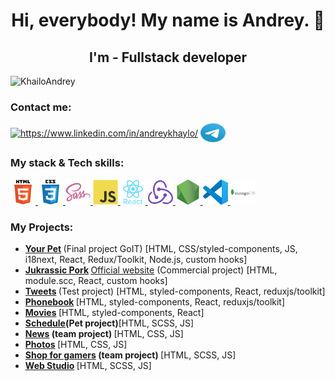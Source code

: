<h1 align="center">Hi, everybody! My name is Andrey. 👋</h1>

<h2 align="center">I'm - Fullstack developer</h2>

<p align="left"> <img src="https://komarev.com/ghpvc/?username=KhailoAndrey&label=Profile%20views&color=0e75b6&style=flat" alt="KhailoAndrey" /> </p>

<h3 align="left">Contact me:</h3>
<p align="left">
<a href="https://www.linkedin.com/in/andreykhaylo/" target="_blank"><img align="center" src="https://raw.githubusercontent.com/rahuldkjain/github-profile-readme-generator/master/src/images/icons/Social/linked-in-alt.svg" alt="https://www.linkedin.com/in/andreykhaylo/" height="30" width="40" /></a>
<a href="https://t.me/Andreij" target="blank"><img align="center" src="./telegram.svg" alt="https://t.me/Andreij" height="30" width="40" /></a>
</p>

<h3 align="left">My stack & Tech skills:</h3>
<p align="left"> 
<a href="https://developer.mozilla.org/en-US/docs/Web/HTML" target="_blank" rel="noreferrer"> 
<img src="https://raw.githubusercontent.com/devicons/devicon/master/icons/html5/html5-original-wordmark.svg" alt="html5" width="40" height="40"/> 
</a> 
<a href="https://developer.mozilla.org/en-US/docs/Web/CSS" target="_blank" rel="noreferrer"> 
<img src="https://raw.githubusercontent.com/devicons/devicon/master/icons/css3/css3-original-wordmark.svg" alt="css3" width="40" height="40"/> 
</a> 
<a href="https://sass-lang.com/documentation/" target="_blank" rel="noreferrer"> 
<img src="https://raw.githubusercontent.com/devicons/devicon/master/icons/sass/sass-original.svg" alt="sass" width="40" height="40"/> 
</a>

<a href="https://developer.mozilla.org/en-US/docs/Web/JavaScript" target="_blank" rel="noreferrer"> 
<img src="https://raw.githubusercontent.com/devicons/devicon/master/icons/javascript/javascript-original.svg" alt="javascript" width="40" height="40"/>
</a>
<a href="https://reactjs.org/" target="_blank" rel="noreferrer">
<img src="https://raw.githubusercontent.com/devicons/devicon/master/icons/react/react-original-wordmark.svg" alt="react" width="40" height="40"/>
</a>
<a href="https://redux.js.org" target="_blank" rel="noreferrer">
<img src="https://raw.githubusercontent.com/devicons/devicon/master/icons/redux/redux-original.svg" alt="redux" width="40" height="40"/>
</a>
<a href="https://nodejs.org" target="_blank" rel="noreferrer">
<img src="https://raw.githubusercontent.com/github/explore/80688e429a7d4ef2fca1e82350fe8e3517d3494d/topics/nodejs/nodejs.png" alt="redux" width="40" height="40"/>
</a>
<a href="https://code.visualstudio.com/" target="_blank" rel="noreferrer">
<img src="https://raw.githubusercontent.com/github/explore/80688e429a7d4ef2fca1e82350fe8e3517d3494d/topics/visual-studio-code/visual-studio-code.png" alt="redux" width="40" height="40"/>
</a>
<a href="https://www.mongodb.com/" target="_blank" rel="noreferrer">
<img src="https://raw.githubusercontent.com/github/explore/80688e429a7d4ef2fca1e82350fe8e3517d3494d/topics/mongodb/mongodb.png" alt="redux" width="40" height="40"/>
</a>
</p>

<h3 align="left">My Projects:</h3>
<ul>
<li>
<b><a href="https://khailoandrey.github.io/final-project-frontend/" target="_blank" rel="noreferrer">Your Pet</a> </b>(Final project GoIT) </b>[HTML, CSS/styled-components, JS, i18next, React, Redux/Toolkit, Node.js, custom hooks]
</li>
<li>
<b><a href="https://khailoandrey.github.io/jukrassic-pork/" target="_blank" rel="noreferrer">Jukrassic Pork</a> </b><a href="http://www.pork.com.ua/">Official website</a> </b>(Commercial project) </b>[HTML, module.scc, React, custom hooks]
</li>
<li>
<b><a href="https://khailoandrey.github.io/testwork" target="_blank" rel="noreferrer">Tweets</a> </b>(Test project) </b>[HTML, styled-components, React, reduxjs/toolkit]
</li>
<li>
<b><a href="https://github.com/KhailoAndrey/goit-react-hw-08-phonebook" target="_blank" rel="noreferrer">Phonebook</a> </b>[HTML, styled-components, React, reduxjs/toolkit]
</li>
<li>
<b><a href="https://khailoandrey.github.io/goit-react-hw-05-movies/" target="_blank" rel="noreferrer">Movies</a> </b>[HTML, styled-components, React]
</li>
<li>
<b><a href="https://khailoandrey.github.io/My_Project/" target="_blank" rel="noreferrer">Schedule</a>(Pet project)</b>[HTML, SCSS, JS]
</li>
<li>
<b><a href="https://dimakhukr.github.io/project_13_js/" target="_blank" rel="noreferrer">News</a> (team project) </b>[HTML, CSS, JS] 
</li>
  <li>
<b><a href="https://khailoandrey.github.io/goit-js-hw-11/" target="_blank" rel="noreferrer">Photos</a> </b>[HTML, CSS, JS] 
</li>
<li>
<b><a href="https://khailoandrey.github.io/Project_13/" target="_blank" rel="noreferrer">Shop for gamers</a> (team project) </b>[HTML, SCSS, JS] 
</li>
<li>
<b><a href="https://khailoandrey.github.io/goit-markup-hw-08/" target="_blank" rel="noreferrer">Web Studio</a> </b>[HTML, SCSS, JS]
</li>


</ul>
